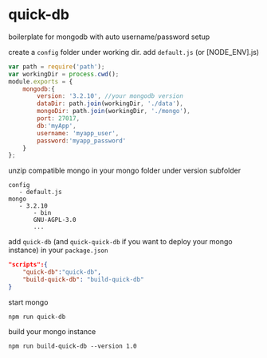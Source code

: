# quick-db
boilerplate for mongodb with auto username/password setup

create a `config` folder under working dir. add `default.js` (or [NODE_ENV].js)
```javascript
var path = require('path');
var workingDir = process.cwd();
module.exports = {
    mongodb:{
        version: '3.2.10', //your mongodb version
        dataDir: path.join(workingDir, './data'),
        mongoDir: path.join(workingDir, './mongo'),
        port: 27017,
        db:'myApp',
        username: 'myapp_user',
        password:'myapp_password'
    }
};
```

unzip compatible mongo in your mongo folder under version subfolder
```
config
   - default.js
mongo
   - 3.2.10
       - bin
       GNU-AGPL-3.0
       ...
```
add `quick-db` (and `quick-quick-db` if you want to deploy your mongo instance) in your `package.json`
```json
"scripts":{
    "quick-db":"quick-db",
    "build-quick-db": "build-quick-db"
}
```


start mongo
```
npm run quick-db
```

build your mongo instance
```
npm run build-quick-db --version 1.0
```
